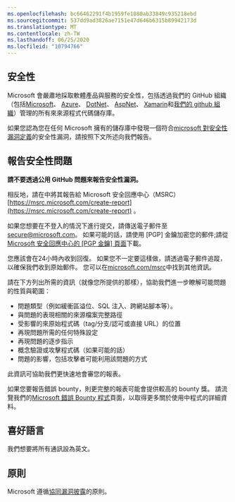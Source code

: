 ```yaml
---
ms.openlocfilehash: bc66462291f4b1959fe1080ab33849c935218ebd
ms.sourcegitcommit: 537dd9ad3826ae7151e47d646b6315b89942173d
ms.translationtype: MT
ms.contentlocale: zh-TW
ms.lasthandoff: 06/25/2020
ms.locfileid: "10794766"
---
```

<!-- BEGIN MICROSOFT SECURITY.MD V0.0.5 BLOCK -->

## 安全性

Microsoft 會嚴肅地採取軟體產品與服務的安全性，包括透過我們的 GitHub 組織（包括[Microsoft](https://github.com/Microsoft)、 [Azure](https://github.com/Azure)、 [DotNet](https://github.com/dotnet)、 [AspNet](https://github.com/aspnet)、 [Xamarin](https://github.com/xamarin)和[我們的 github 組織](https://opensource.microsoft.com/)）管理的所有來來源程式代碼儲存庫。

如果您認為您在任何 Microsoft 擁有的儲存庫中發現一個符合[microsoft 對安全性漏洞定義](https://docs.microsoft.com/en-us/previous-versions/tn-archive/cc751383(v=technet.10))的安全性漏洞，請按照下文所述向我們報告。

## 報告安全性問題

**請不要透過公用 GitHub 問題來報告安全性漏洞。**

相反地，請在中將其報告給 Microsoft 安全回應中心（MSRC） [https://msrc.microsoft.com/create-report](https://msrc.microsoft.com/create-report) 。

如果您想要在不登入的情況下進行提交，請傳送電子郵件至[secure@microsoft.com](mailto:secure@microsoft.com)。  如果可能的話，請使用 [PGP] 金鑰加密您的郵件;請從[Microsoft 安全回應中心的 [PGP 金鑰] 頁面](https://www.microsoft.com/en-us/msrc/pgp-key-msrc)下載。

您應該會在24小時內收到回復。 如果您不一定要這樣做，請透過電子郵件追蹤，以確保我們收到原始郵件。 您可以在[microsoft.com/msrc](https://www.microsoft.com/msrc)中找到其他資訊。 

請在下方列出所需的資訊（就像您所提供的那樣），協助我們進一步瞭解可能問題的性質與範圍：

  * 問題類型（例如緩衝區溢位、SQL 注入、跨網站腳本等）。
  * 與問題的表現相關的來源檔案完整路徑
  * 受影響的來原始程式碼（tag/分支/認可或直接 URL）的位置
  * 再現問題所需的任何特殊設定
  * 再現問題的逐步指示
  * 概念驗證或攻擊程式碼（如果可能的話）
  * 問題的影響，包括攻擊者可能利用該問題的方式

此資訊可協助我們更快速地會審您的報表。

如果您要報告錯誤 bounty，則更完整的報表可能會提供較高的 bounty 獎。 請流覽我們的[Microsoft 錯誤 Bounty 程式](https://microsoft.com/msrc/bounty)頁面，以取得更多關於使用中程式的詳細資料。

## 喜好語言

我們想要將所有通訊設為英文。

## 原則

Microsoft 遵循[協同漏洞披露](https://www.microsoft.com/en-us/msrc/cvd)的原則。

<!-- END MICROSOFT SECURITY.MD BLOCK -->